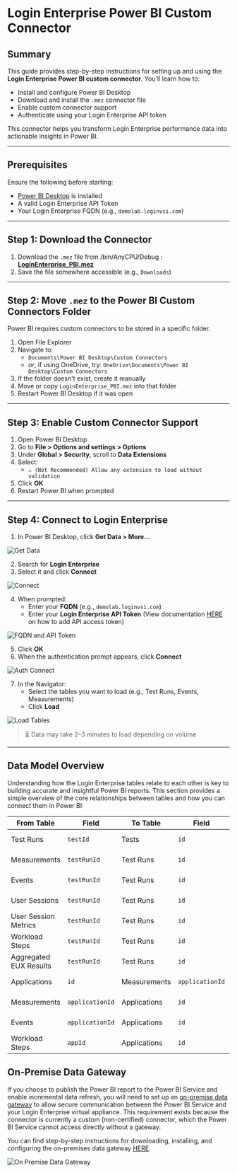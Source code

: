 # Login Enterprise Power BI Custom Connector

## Summary

This guide provides step-by-step instructions for setting up and using the **Login Enterprise Power BI custom connector**. You’ll learn how to:

- Install and configure Power BI Desktop
- Download and install the `.mez` connector file
- Enable custom connector support
- Authenticate using your Login Enterprise API token

This connector helps you transform Login Enterprise performance data into actionable insights in Power BI.

---

## Prerequisites

Ensure the following before starting:

- [Power BI Desktop](https://powerbi.microsoft.com/desktop) is installed
- A valid Login Enterprise API Token
- Your Login Enterprise FQDN (e.g., `demolab.loginvsi.com`)

---

## Step 1: Download the Connector

1. Download the `.mez` file from /bin/AnyCPU/Debug : **[LoginEnterprise_PBI.mez](https://github.com/LoginVSI/LE-PBI-Connector/blob/main/bin/AnyCPU/Debug/LE-PBI-Connector.mez)**  
2. Save the file somewhere accessible (e.g., `Downloads`)

---

## Step 2: Move `.mez` to the Power BI Custom Connectors Folder

Power BI requires custom connectors to be stored in a specific folder.

1. Open File Explorer
2. Navigate to:
   - `Documents\Power BI Desktop\Custom Connectors`
   - _or_, if using OneDrive, try: `OneDrive\Documents\Power BI Desktop\Custom Connectors`
3. If the folder doesn't exist, create it manually
4. Move or copy `LoginEnterprise_PBI.mez` into that folder
5. Restart Power BI Desktop if it was open

---

## Step 3: Enable Custom Connector Support

1. Open Power BI Desktop
2. Go to **File > Options and settings > Options**
3. Under **Global > Security**, scroll to **Data Extensions**
4. Select:
   - `⚠️ (Not Recommended) Allow any extension to load without validation`
5. Click **OK**
6. Restart Power BI when prompted

---

## Step 4: Connect to Login Enterprise

1. In Power BI Desktop, click **Get Data > More...**

![Get Data](images/readme_1.png)

2. Search for **Login Enterprise**
3. Select it and click **Connect**

![Connect](images/readme_2.png)

4. When prompted:
   - Enter your **FQDN** (e.g., `demolab.loginvsi.com`)
   - Enter your **Login Enterprise API Token** (View documentation [HERE](https://support.loginvsi.com/hc/en-us/articles/360009534760-Public-API) on how to add API access token)

![FQDN and API Token](images/readme_3.png)

5. Click **OK**
6. When the authentication prompt appears, click **Connect**

![Auth Connect](images/readme_4.png)

7. In the Navigator:
   - Select the tables you want to load (e.g., Test Runs, Events, Measurements)
   - Click **Load**

![Load Tables](images/readme_5.png)

> ⏳ Data may take 2–3 minutes to load depending on volume

---

## Data Model Overview

Understanding how the Login Enterprise tables relate to each other is key to building accurate and insightful Power BI reports. This section provides a simple overview of the core relationships between tables and how you can connect them in Power BI:

| From Table              | Field      | To Table              | Field | Relationship  |
|------------------------|------------|------------------------|-------|---------------|
| Test Runs              | `testId`   | Tests              | `id`  | Many-to-One   |
| Measurements           | `testRunId`| Test Runs          | `id`  | Many-to-One   |
| Events                 | `testRunId`| Test Runs          | `id`  | Many-to-One   |
| User Sessions          | `testRunId`| Test Runs          | `id`  | Many-to-One   |
| User Session Metrics   | `testRunId`| Test Runs          | `id`  | Many-to-One   |
| Workload Steps         | `testRunId`| Test Runs          | `id`  | Many-to-One   |
| Aggregated EUX Results | `testRunId`| Test Runs          | `id`  | Many-to-One   |
| Applications           | `id`       | Measurements       | `applicationId`  | Many-to-One   |
| Measurements           | `applicationId`       | Applications       | `id`  | Many-to-One   |
| Events           | `applicationId`       | Applications       | `id`  | Many-to-One   |
| Workload Steps           | `appId`       | Applications       | `id`  | Many-to-One   |

## On-Premise Data Gateway

If you choose to publish the Power BI report to the Power BI Service and enable incremental data refresh, you will need to set up an [on-premise data gateway](https://learn.microsoft.com/en-us/power-bi/connect-data/service-gateway-onprem) to allow secure communication between the Power BI Service and your Login Enterprise virtual appliance. This requirement exists because the connector is currently a custom (non-certified) connector, which the Power BI Service cannot access directly without a gateway.

You can find step-by-step instructions for downloading, installing, and configuring the on-premises data gateway [HERE](https://learn.microsoft.com/en-us/data-integration/gateway/service-gateway-install).

![On Premise Data Gateway](images/readme_6.png)